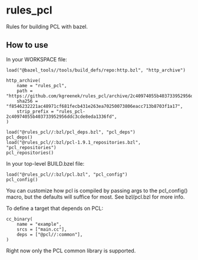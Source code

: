 # rules_pcl

Rules for building PCL with bazel.


## How to use

In your WORKSPACE file:

```
load("@bazel_tools//tools/build_defs/repo:http.bzl", "http_archive")

http_archive(
    name = "rules_pcl",
    path = "https://github.com/kgreenek/rules_pcl/archive/2c40974055b403733952956ddc3cde8eda1336fd.tar.gz",
    sha256 = "f8546232221ac48971cf681fecb431e263ea70250073806eacc713b8703f1a17",
    strip_prefix = "rules_pcl-2c40974055b403733952956ddc3cde8eda1336fd",
)

load("@rules_pcl//:bzl/pcl_deps.bzl", "pcl_deps")
pcl_deps()
load("@rules_pcl//:bzl/pcl-1.9.1_repositories.bzl", "pcl_repositories")
pcl_repositories()
```

In your top-level BUILD.bzel file:

```
load("@rules_pcl//:bzl/pcl.bzl", "pcl_config")
pcl_config()
```

You can customize how pcl is compiled by passing args to the pcl_config() macro, but the defaults
will suffice for most. See bzl/pcl.bzl for more info.

To define a target that depends on PCL:

```
cc_binary(
    name = "example",
    srcs = ["main.cc"],
    deps = ["@pcl//:common"],
)
```

Right now only the PCL common library is supported.
